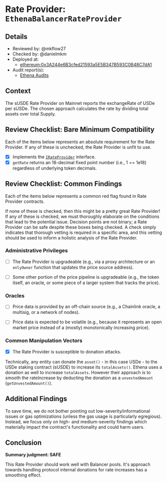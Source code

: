 # Rate Provider: `EthenaBalancerRateProvider`

## Details
- Reviewed by: @mkflow27
- Checked by: @danielmkm
- Deployed at:
    - [ethereum:0x3A244e6B3cfed21593a5E5B347B593C0B48C7dA1](https://etherscan.io/address/0x3a244e6b3cfed21593a5e5b347b593c0b48c7da1#code)
- Audit report(s):
    - [Ethena Audits](https://ethena-labs.gitbook.io/ethena-labs/resources/audits)

## Context
The sUSDE Rate Provider on Mainnet reports the exchangeRate of USDe per sUSDe. The chosen approach calculates the rate by dividing total assets over total Supply. 
## Review Checklist: Bare Minimum Compatibility
Each of the items below represents an absolute requirement for the Rate Provider. If any of these is unchecked, the Rate Provider is unfit to use.

- [x] Implements the [`IRateProvider`](https://github.com/balancer/balancer-v2-monorepo/blob/bc3b3fee6e13e01d2efe610ed8118fdb74dfc1f2/pkg/interfaces/contracts/pool-utils/IRateProvider.sol) interface.
- [x] `getRate` returns an 18-decimal fixed point number (i.e., 1 == 1e18) regardless of underlying token decimals.

## Review Checklist: Common Findings
Each of the items below represents a common red flag found in Rate Provider contracts.

If none of these is checked, then this might be a pretty great Rate Provider! If any of these is checked, we must thoroughly elaborate on the conditions that lead to the potential issue. Decision points are not binary; a Rate Provider can be safe despite these boxes being checked. A check simply indicates that thorough vetting is required in a specific area, and this vetting should be used to inform a holistic analysis of the Rate Provider.

### Administrative Privileges
- [ ] The Rate Provider is upgradeable (e.g., via a proxy architecture or an `onlyOwner` function that updates the price source address).

- [ ] Some other portion of the price pipeline is upgradeable (e.g., the token itself, an oracle, or some piece of a larger system that tracks the price).

### Oracles
- [ ] Price data is provided by an off-chain source (e.g., a Chainlink oracle, a multisig, or a network of nodes).

- [ ] Price data is expected to be volatile (e.g., because it represents an open market price instead of a (mostly) monotonically increasing price).

### Common Manipulation Vectors
- [x] The Rate Provider is susceptible to donation attacks.

Technically, any entity can donate the `asset()` - in this case USDe - to the USDe staking contract (sUSDE) to increase its `totalAssets()`. Ethena uses a donation as well to increase `totalAssets`. However their approach is to smooth the rateIncrease by deducting the donation as a `unvestedAmount` (`getUnvestedAmount()`).

## Additional Findings
To save time, we do not bother pointing out low-severity/informational issues or gas optimizations (unless the gas usage is particularly egregious). Instead, we focus only on high- and medium-severity findings which materially impact the contract's functionality and could harm users.

## Conclusion
**Summary judgment: SAFE**

This Rate Provider should work well with Balancer pools. It's approach towards handling protocol internal donations for rate increases has a smoothing effect. 
